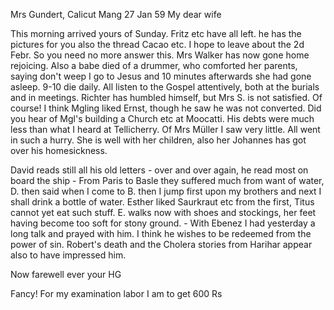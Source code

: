 Mrs Gundert, Calicut
 Mang 27 Jan 59
My dear wife

This morning arrived yours of Sunday. Fritz etc have all left. he has the pictures for you also the thread Cacao etc. I hope to leave about the 2d Febr. So you need no more answer this. Mrs Walker has now gone home rejoicing. Also a babe died of a drummer, who comforted her parents, saying don't weep I go to Jesus and 10 minutes afterwards she had gone asleep. 9-10 die daily. All listen to the Gospel attentively, both at the burials and in meetings. Richter has humbled himself, but Mrs S. is not satisfied. Of course! I think Mgling liked Ernst, though he saw he was not converted. Did you hear of Mgl's building a Church etc at Moocatti. His debts were much less than what I heard at Tellicherry. Of Mrs Müller I saw very little. All went in such a hurry. She is well with her children, also her Johannes has got over his homesickness.

David reads still all his old letters - over and over again, he read most on board the ship - From Paris to Basle they suffered much from want of water, D. then said when I come to B. then I jump first upon my brothers and next I shall drink a bottle of water. Esther liked Saurkraut etc from the first, Titus cannot yet eat such stuff. E. walks now with shoes and stockings, her feet having become too soft for stony ground. - With Ebenez I had yesterday a long talk and prayed with him. I think he wishes to be redeemed from the power of sin. Robert's death and the Cholera stories from Harihar appear also to have impressed him.

 Now farewell ever your HG

Fancy! For my examination labor I am to get 600 Rs
